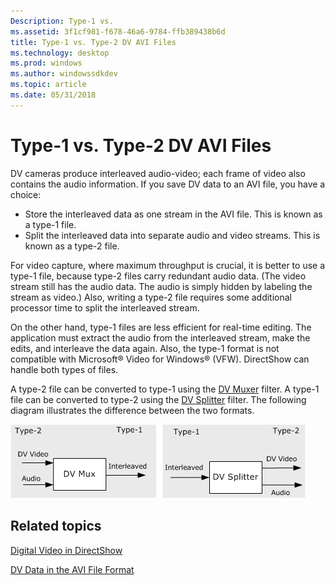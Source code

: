 ```yaml
---
Description: Type-1 vs.
ms.assetid: 3f1cf981-f678-46a6-9784-ffb389438b6d
title: Type-1 vs. Type-2 DV AVI Files
ms.technology: desktop
ms.prod: windows
ms.author: windowssdkdev
ms.topic: article
ms.date: 05/31/2018
---
```


# Type-1 vs. Type-2 DV AVI Files

DV cameras produce interleaved audio-video; each frame of video also contains the audio information. If you save DV data to an AVI file, you have a choice:

-   Store the interleaved data as one stream in the AVI file. This is known as a type-1 file.
-   Split the interleaved data into separate audio and video streams. This is known as a type-2 file.

For video capture, where maximum throughput is crucial, it is better to use a type-1 file, because type-2 files carry redundant audio data. (The video stream still has the audio data. The audio is simply hidden by labeling the stream as video.) Also, writing a type-2 file requires some additional processor time to split the interleaved stream.

On the other hand, type-1 files are less efficient for real-time editing. The application must extract the audio from the interleaved stream, make the edits, and interleave the data again. Also, the type-1 format is not compatible with Microsoft® Video for Windows® (VFW). DirectShow can handle both types of files.

A type-2 file can be converted to type-1 using the [DV Muxer](dv-muxer-filter.md) filter. A type-1 file can be converted to type-2 using the [DV Splitter](dv-splitter-filter.md) filter. The following diagram illustrates the difference between the two formats.

![conversion between type-1 and type-2 dv](images/dv-filters3.png)

## Related topics

<dl> <dt>

[Digital Video in DirectShow](digital-video-in-directshow.md)
</dt> <dt>

[DV Data in the AVI File Format](dv-data-in-the-avi-file-format.md)
</dt> </dl>

 

 



